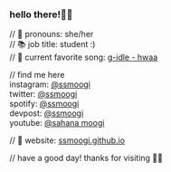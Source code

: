 ### hello there!👋✨

// 💖 pronouns: she/her <br>
// 📚 job title: student :) <br>
// 🎹 current favorite song: <a href="https://youtu.be/z3szNvgQxHo">g-idle - hwaa</a> <br>

// find me here <br>
instagram: <a href="https://www.instagram.com/ssmoogi/">@ssmoogi</a> <br>
twitter: <a href="https://twitter.com/ssmoogi">@ssmoogi</a> <br>
spotify: <a href="https://open.spotify.com/user/ssmoogi">@ssmoogi</a> <br>
devpost: <a href="https://devpost.com/ssmoogi">@ssmoogi</a> <br>
youtube: <a href="https://www.youtube.com/channel/UCAKNiiL6mArE_O0kqPbyq_A">@sahana moogi</a> <br>

// 🔗 website: <a href="https://ssmoogi.github.io/">ssmoogi.github.io</a>

<!--[![HitCount](http://hits.dwyl.com/ssmoogi/ssmoogi.svg)](http://hits.dwyl.com/ssmoogi/ssmoogi)-->

// have a good day! thanks for visiting 🦋✨
